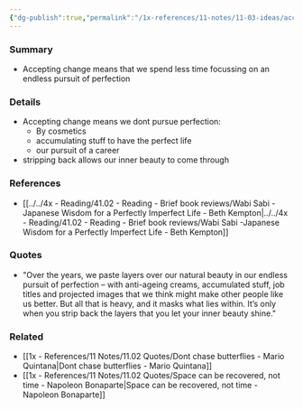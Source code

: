 ```yaml
---
{"dg-publish":true,"permalink":"/1x-references/11-notes/11-03-ideas/accept-change-by-how-we-pursue-stuff/","title":"Accept change by how we pursue stuff","created":"2022-11-08T18:08:55.000+03:00","updated":"2024-02-14T20:18:36.207+03:00"}
---
```



### Summary
- Accepting change means that we spend less time focussing on an endless pursuit of perfection

### Details
- Accepting change means we dont pursue perfection:
	- By cosmetics
	- accumulating stuff to have the perfect life
	- our pursuit of a career
- stripping back allows our inner beauty to come through

### References
- [[../../4x - Reading/41.02 - Reading - Brief book reviews/Wabi Sabi -Japanese Wisdom for a Perfectly Imperfect Life - Beth Kempton\|../../4x - Reading/41.02 - Reading - Brief book reviews/Wabi Sabi -Japanese Wisdom for a Perfectly Imperfect Life - Beth Kempton]]

### Quotes
- "Over the years, we paste layers over our natural beauty in our endless pursuit of perfection – with anti-ageing creams, accumulated stuff, job titles and projected images that we think might make other people like us better. But all that is heavy, and it masks what lies within. It’s only when you strip back the layers that you let your inner beauty shine."

### Related
- [[1x - References/11 Notes/11.02 Quotes/Dont chase butterflies - Mario Quintana\|Dont chase butterflies - Mario Quintana]]
- [[1x - References/11 Notes/11.02 Quotes/Space can be recovered, not time - Napoleon Bonaparte\|Space can be recovered, not time - Napoleon Bonaparte]]